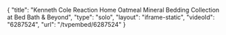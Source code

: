 {
    "title": "Kenneth Cole Reaction Home Oatmeal Mineral Bedding Collection at Bed Bath & Beyond",
    "type": "solo",
    "layout": "iframe-static",
    "videoId": "6287524",
    "url": "\/tvpembed\/6287524"
}